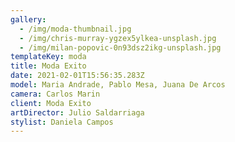 ```yaml
---
gallery:
  - /img/moda-thumbnail.jpg
  - /img/chris-murray-ygzex5ylkea-unsplash.jpg
  - /img/milan-popovic-0n93dsz2ikg-unsplash.jpg
templateKey: moda
title: Moda Exito
date: 2021-02-01T15:56:35.283Z
model: Maria Andrade, Pablo Mesa, Juana De Arcos
camera: Carlos Marin
client: Moda Exito
artDirector: Julio Saldarriaga
stylist: Daniela Campos
---
```

